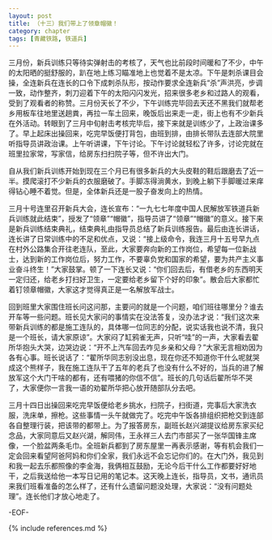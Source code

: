```yaml
---
layout: post
title: （十三）我们带上了领章帽徽！
category: chapter
tags: [青藏铁路, 铁道兵]
---
```


三月份，新兵训练只等待实弹射击的考核了，天气也比前段时间暖和了不少，中午的太阳晒的挺舒服的，趴在地上练习瞄准地上也觉着不是太凉。下午是刺杀课目会操，全连新兵在连长的口令下成刺杀队形，按动作要求全连新兵“杀”声洪亮，步调一致，动作整齐，刺刀迎着下午的太阳闪闪发光，招来很多老乡和过路人的观看，受到了观看者的称赞。三月份天长了不少，下午训练完毕回去天还不黑我们就帮老乡用板车往地里送趟粪，再拉一车土回来，晚饭后出来走一走，街上也有不少新兵在外活动。转眼到了三月中旬射击考核完毕后，接下来就是训练少了，上政治课多了。早上起床出操回来，吃完早饭便打背包，由班到排，由排长带队去连部大院里听指导员讲政治课。上午听讲课，下午讨论。下午讨论就轻松了许多，讨论完就在班里拉家常，写家信，给房东扫扫院子等，但不许出大门。

自从我们新兵训练开始到现在三个月已有很多新兵的大头皮鞋的鞋后跟磨去了近一半。摸爬滚打不少新兵的衣服磨破了。手脚冻得淌黄水，到晚上躺下手脚暖过来痒得钻心睡不着觉。但是，全体新兵还是一股子奋发向上的热情。

三月十号连里召开新兵大会，连长宣布：“一九七七年度中国人民解放军铁道兵新兵训练就此结束”，授发了“领章”“帽徽”，指导员讲了“领章”“帽徽”的意义。接下来是新兵训练结束典礼，结束典礼由指导员总结了新兵训练报告。最后由连长讲话，连长讲了日常训练中的不足和优点，又说：“接上级命令，我连三月十五号早九点在村外公路集合开往老连队，至此，大家要奔向新的工作岗位，希望每一位新战士，达到新的工作岗位后，努力工作，不要辜负党和国家的希望，要为共产主义事业奋斗终生！”大家鼓掌。顿了一下连长又说：“你们回去后，有借老乡的东西明天一定归还，给老乡打扫好卫生，一定要给老乡留下个好的印象”。散会后大家都忙着钉领章帽徽，大家这才觉得真正是一名解放军战士。

回到班里大家围住班长问这问那，主要问的就是一个问题，咱们班往哪里分？谁去开车等一些问题。班长见大家问的事情实在没法答复，没办法才说：“我们这次来带新兵训练的都是施工连队的，具体哪一位同志的分配，说实话我也说不清，我只是一个班长，请大家原谅”。大家闷了缸鸦雀无声，只听“哇”的一声，大家看去翟所华抱头大哭，边哭边说：“开不上汽车回去咋见乡亲和父母？”大家无言相劝因为各有心事。班长说话了：“翟所华同志别没出息，现在你还不知道你干什么呢就哭成这个熊样子，我在施工连队干了五年的老兵了也没有什么不好的，当兵的进了解放军这个大门干啥的都有，还有喂猪的你信不信”。班长的几句话后翟所华不哭了，大家便你一言我一语的劝翟所华把心放开随部队分去吧。

三月十四日出操回来吃完早饭便给老乡挑水，扫院子，扫街道，完事后大家洗衣服，洗床单，擦枪。这些事情一头午就做完了。吃完中午饭各排组织把枪交到连部各自整理行装，把该带的都带上。为了报答房东，副班长赵兴湖提议给房东家买纪念品，大家同意后又赵兴湖，解同伟，王永祥三人去门市部买了一张华国锋主席像，一个脸盆两条毛巾。全班新兵都到了房东屋里一再表示感谢，等有机会我们一定会回来看望阿爸阿妈和你们全家，我们永远不会忘记你们的。在大门外，我见到和我一起去乐都照像的李金海，我俩相互鼓励，无论今后干什么工作都要好好地干，之后我送给他一本写日记用的笔记本。这天晚上连长，指导员，文书，通讯员来我们班看准备的怎么样了，还有什么遗留问题没处理，大家说：“没有问题处理”。连长他们才放心地走了。

-EOF-

{% include references.md %}
